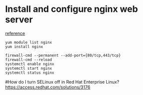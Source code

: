
# Install and configure nginx web server
[reference](https://access.redhat.com/documentation/en-us/red_hat_enterprise_linux/8/html/deploying_different_types_of_servers/setting-up-and-configuring-nginx_deploying-different-types-of-servers#installing-and-preparing-nginx_setting-up-and-configuring-nginx)
```
yum module list nginx  
yum install nginx  

firewall-cmd --permanent --add-port={80/tcp,443/tcp}  
firewall-cmd --reload  
systemctl enable nginx
systemctl start nginx
systemctl status nginx
```
#How do I turn SELinux off in Red Hat Enterprise Linux?  
https://access.redhat.com/solutions/3176
